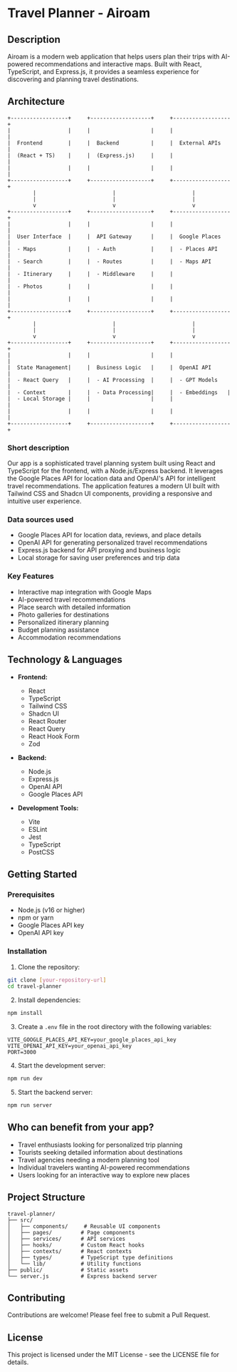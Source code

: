 # Travel Planner - Airoam

## Description
Airoam is a modern web application that helps users plan their trips with AI-powered recommendations and interactive maps. Built with React, TypeScript, and Express.js, it provides a seamless experience for discovering and planning travel destinations.

## Architecture
```ascii
+------------------+     +-------------------+     +------------------+
|                  |     |                   |     |                  |
|  Frontend        |     |  Backend          |     |  External APIs   |
|  (React + TS)    |     |  (Express.js)     |     |                  |
|                  |     |                   |     |                  |
+------------------+     +-------------------+     +------------------+
        |                        |                        |
        |                        |                        |
        v                        v                        v
+------------------+     +-------------------+     +------------------+
|                  |     |                   |     |                  |
|  User Interface  |     |  API Gateway      |     |  Google Places   |
|  - Maps          |     |  - Auth           |     |  - Places API    |
|  - Search        |     |  - Routes         |     |  - Maps API      |
|  - Itinerary     |     |  - Middleware     |     |                  |
|  - Photos        |     |                   |     |                  |
|                  |     |                   |     |                  |
+------------------+     +-------------------+     +------------------+
        |                        |                        |
        |                        |                        |
        v                        v                        v
+------------------+     +-------------------+     +------------------+
|                  |     |                   |     |                  |
|  State Management|     |  Business Logic   |     |  OpenAI API      |
|  - React Query   |     |  - AI Processing  |     |  - GPT Models    |
|  - Context       |     |  - Data Processing|     |  - Embeddings   |
|  - Local Storage |     |                   |     |                  |
|                  |     |                   |     |                  |
+------------------+     +-------------------+     +------------------+
```


### Short description
Our app is a sophisticated travel planning system built using React and TypeScript for the frontend, with a Node.js/Express backend. It leverages the Google Places API for location data and OpenAI's API for intelligent travel recommendations. The application features a modern UI built with Tailwind CSS and Shadcn UI components, providing a responsive and intuitive user experience.

### Data sources used
- Google Places API for location data, reviews, and place details
- OpenAI API for generating personalized travel recommendations
- Express.js backend for API proxying and business logic
- Local storage for saving user preferences and trip data

### Key Features
- Interactive map integration with Google Maps
- AI-powered travel recommendations
- Place search with detailed information
- Photo galleries for destinations
- Personalized itinerary planning
- Budget planning assistance
- Accommodation recommendations

## Technology & Languages

- **Frontend:**
  - React
  - TypeScript
  - Tailwind CSS
  - Shadcn UI
  - React Router
  - React Query
  - React Hook Form
  - Zod

- **Backend:**
  - Node.js
  - Express.js
  - OpenAI API
  - Google Places API

- **Development Tools:**
  - Vite
  - ESLint
  - Jest
  - TypeScript
  - PostCSS

## Getting Started

### Prerequisites
- Node.js (v16 or higher)
- npm or yarn
- Google Places API key
- OpenAI API key

### Installation

1. Clone the repository:
```bash
git clone [your-repository-url]
cd travel-planner
```

2. Install dependencies:
```bash
npm install
```

3. Create a `.env` file in the root directory with the following variables:
```
VITE_GOOGLE_PLACES_API_KEY=your_google_places_api_key
VITE_OPENAI_API_KEY=your_openai_api_key
PORT=3000
```

4. Start the development server:
```bash
npm run dev
```

5. Start the backend server:
```bash
npm run server
```

## Who can benefit from your app?
- Travel enthusiasts looking for personalized trip planning
- Tourists seeking detailed information about destinations
- Travel agencies needing a modern planning tool
- Individual travelers wanting AI-powered recommendations
- Users looking for an interactive way to explore new places

## Project Structure
```
travel-planner/
├── src/
│   ├── components/     # Reusable UI components
│   ├── pages/         # Page components
│   ├── services/      # API services
│   ├── hooks/         # Custom React hooks
│   ├── contexts/      # React contexts
│   ├── types/         # TypeScript type definitions
│   └── lib/           # Utility functions
├── public/            # Static assets
└── server.js          # Express backend server
```

## Contributing
Contributions are welcome! Please feel free to submit a Pull Request.

## License
This project is licensed under the MIT License - see the LICENSE file for details.
